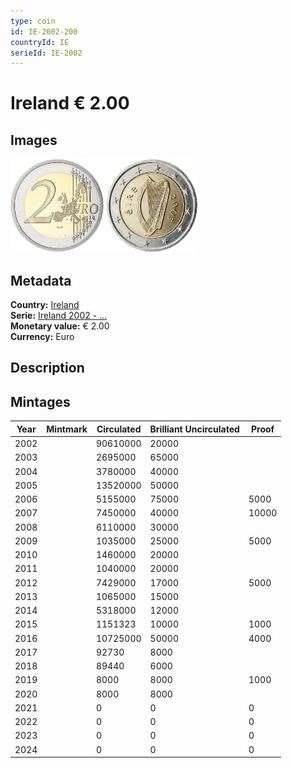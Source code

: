 ```yaml
---
type: coin
id: IE-2002-200
countryId: IE
serieId: IE-2002
---
```


# Ireland € 2.00

## Images

<img src="../../../Images/common-2002-200.webp" height="150" alt="Front image"><img src="Images/ireland-2002-200.webp" height="150" alt="Back image">

## Metadata

**Country:** [Ireland](../index.md)\
**Serie:** [Ireland 2002 - ...](index.md)\
**Monetary value:** € 2.00\
**Currency:** Euro

## Description

## Mintages

| Year | Mintmark | Circulated | Brilliant Uncirculated | Proof |
| ---- | -------- | ---------- | ---------------------- | ----- |
| 2002 |          | 90610000   | 20000                  |       |
| 2003 |          | 2695000    | 65000                  |       |
| 2004 |          | 3780000    | 40000                  |       |
| 2005 |          | 13520000   | 50000                  |       |
| 2006 |          | 5155000    | 75000                  | 5000  |
| 2007 |          | 7450000    | 40000                  | 10000 |
| 2008 |          | 6110000    | 30000                  |       |
| 2009 |          | 1035000    | 25000                  | 5000  |
| 2010 |          | 1460000    | 20000                  |       |
| 2011 |          | 1040000    | 20000                  |       |
| 2012 |          | 7429000    | 17000                  | 5000  |
| 2013 |          | 1065000    | 15000                  |       |
| 2014 |          | 5318000    | 12000                  |       |
| 2015 |          | 1151323    | 10000                  | 1000  |
| 2016 |          | 10725000   | 50000                  | 4000  |
| 2017 |          | 92730      | 8000                   |       |
| 2018 |          | 89440      | 6000                   |       |
| 2019 |          | 8000       | 8000                   | 1000  |
| 2020 |          | 8000       | 8000                   |       |
| 2021 |          | 0          | 0                      | 0     |
| 2022 |          | 0          | 0                      | 0     |
| 2023 |          | 0          | 0                      | 0     |
| 2024 |          | 0          | 0                      | 0     |
